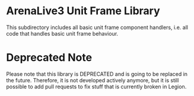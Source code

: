 # ArenaLive3 Unit Frame Library
This subdirectory includes all basic unit frame component handlers, i.e.
all code that handles basic unit frame behaviour.

# Deprecated Note
Please note that this library is DEPRECATED and is going to be replaced in
the future. Therefore, it is not developed actively anymore, but it is still
possible to add pull requests to fix stuff that is currently broken in Legion.
